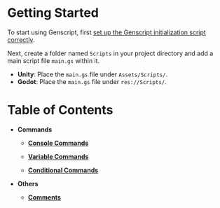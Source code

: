 # Getting Started

To start using Genscript, first [set up the Genscript initialization script correctly](/GenScriptInitialization/README.md).

Next, create a folder named `Scripts` in your project directory and add a main script file `main.gs` within it.

- **Unity**: Place the `main.gs` file under `Assets/Scripts/`.
- **Godot**: Place the `main.gs` file under `res://Scripts/`.

# Table of Contents

* **Commands**  
  
  * **[Console Commands](Command/Console.md)**  
    
  * **[Variable Commands](Command/Variable.md)**  
    
  * **[Conditional Commands](Command/When.md)**

* **Others**  
  
  * **[Comments](Others/Comment.md)**
